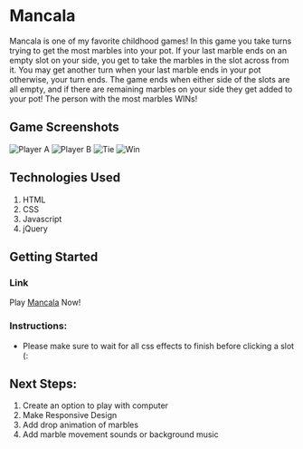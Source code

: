 # Mancala
Mancala is one of my favorite childhood games! In this game you take turns trying to get the most marbles into your pot.  If your last marble ends on an empty slot on your side, you get to take the marbles in the slot across from it. You may get another turn when your last marble ends in your pot otherwise, your turn ends. The game ends when either side of the slots are all empty, and if there are remaining marbles on your side they get added to your pot! The person with the most marbles WINs!

## Game Screenshots
![Player A](https://i.imgur.com/Wn7XVeN.png)
![Player B](https://i.imgur.com/iNz6VBL.png)
![Tie](https://i.imgur.com/CqKA1Pr.png)
![Win](https://i.imgur.com/JFnAUmu.png)

## Technologies Used
1. HTML
2. CSS
3. Javascript
4. jQuery

## Getting Started
### Link
Play 
[Mancala](https://emilyc729.github.io/mancala/)
Now!

### Instructions:
- Please make sure to wait for all css effects to finish before clicking a slot (:

## Next Steps:
1. Create an option to play with computer
2. Make Responsive Design
3. Add drop animation of marbles 
4. Add marble movement sounds or background music


